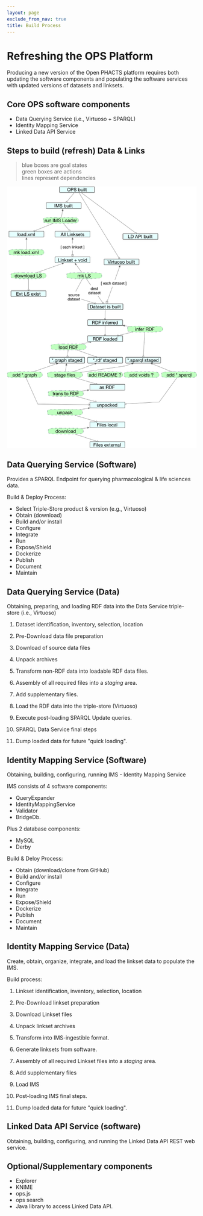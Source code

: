 ```yaml
---
layout: page
exclude_from_nav: true
title: Build Process
---
```


# Refreshing the OPS Platform

Producing a new version of the Open PHACTS platform requires both updating the software components
and populating the software services with updated versions of datasets and linksets.


## Core OPS software components

* Data Querying Service (i.e., Virtuoso + SPARQL)
* Identity Mapping Service
* Linked Data API Service

## Steps to build (refresh) Data & Links

> blue boxes are goal states  
> green boxes are actions  
> lines represent dependencies  

![](/images/OPS-Refresh.png)

## Data Querying Service (Software)

Provides a SPARQL Endpoint for querying pharmacological & life sciences data.

Build & Deploy Process:

- Select Triple-Store product & version (e.g., Virtuoso)
- Obtain (download)
- Build and/or install
- Configure
- Integrate
- Run
- Expose/Shield
- Dockerize
- Publish
- Document
- Maintain


## Data Querying Service (Data)

Obtaining, preparing, and loading RDF data into the Data Service triple-store (i.e., Virtuoso)

1. Dataset identification, inventory, selection, location

1. Pre-Download data file preparation

1. Download of source data files

1. Unpack archives

1. Transform non-RDF data into loadable RDF data files.

1. Assembly of all required files into a _staging_ area.

1. Add supplementary files.

1. Load the RDF data into the triple-store (Virtuoso)

1. Execute post-loading SPARQL Update queries.

1. SPARQL Data Service final steps

1. Dump loaded data for future "quick loading".


## Identity Mapping Service (Software)

Obtaining, building, configuring, running IMS - Identity Mapping Service

IMS consists of 4 software components:

- QueryExpander
- IdentityMappingService
- Validator
- BridgeDb.

Plus 2 database components:

- MySQL
- Derby

Build & Deloy Process:

- Obtain (download/clone from GitHub)
- Build and/or install
- Configure
- Integrate
- Run
- Expose/Shield
- Dockerize
- Publish
- Document
- Maintain


## Identity Mapping Service (Data)

Create, obtain, organize, integrate, and load the linkset data to populate the IMS.

Build process:

1. Linkset identification, inventory, selection, location

1. Pre-Download linkset preparation

1. Download Linkset files

1. Unpack linkset archives

1. Transform into IMS-ingestible format.

1. Generate linksets from software.

1. Assembly of all required Linkset files into a _staging_ area.

1. Add supplementary files

1. Load IMS

1. Post-loading IMS final steps.

1. Dump loaded data for future "quick loading".


## Linked Data API Service (software)

Obtaining, building, configuring, and running the Linked Data API REST web service.


## Optional/Supplementary components

* Explorer
* KNIME
* ops.js
* ops search
* Java library to access Linked Data API.

